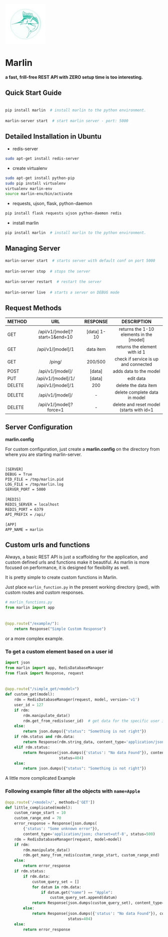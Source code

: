 ![Marlin](https://github.com/atmb4u/marlin/blob/master/marlin/static/marlin.jpg?raw=true)

Marlin
======

#### a fast, frill-free REST API with ZERO setup time is too interesting.

Quick Start Guide
-----------------

```bash

pip install marlin  # install marlin to the python environment.

marlin-server start  # start marlin server - port: 5000

```


Detailed Installation in Ubuntu
-------------------------------

* redis-server

```bash
sudo apt-get install redis-server
```
* create virtualenv

```bash
sudo apt-get install python-pip
sudo pip install virtualenv
virtualenv marlin-env
source marlin-env/bin/activate
```

* requests, ujson, flask, python-daemon
```bash
pip install flask requests ujson python-daemon redis
```

* install marlin

```bash
pip install marlin  # install marlin to the python environment.

```


Managing Server
---------------

```bash
marlin-server start  # starts server with default conf on port 5000

marlin-server stop  # stops the server

marlin-server restart  # restart the server

marlin-server live  # starts a server on DEBUG mode
```

Request Methods
---------------


| METHOD        | URL                               | RESPONSE    |              DESCRIPTION                |
| ------------- |:--------------------------------: | :----------:| :--------------------------------------:|
| GET           | /api/v1/[model]?start=1&end=10    |[data] 1-10  | returns the 1-10 elements in the [model]|
| GET           | /api/v1/[model]/1                 |  data item  |  returns the element with id 1          |
| GET           | /ping/                            |  200/500    |   check if service is up and connected  |
| POST          | /api/v1/[model]/                  |    [data]   |        adds data to the model           |
| PUT           | /api/v1/[model]/1/                |    [data]   |             edit data                   |
| DELETE        | /api/v1/[model]/1                 |    200      |         delete the data item            |
| DELETE        | /api/v1/[model]/                  |     -       |         delete complete data in model   |
| DELETE        | /api/v1/[model]?force=1           |     -       | delete and reset model (starts with id=1|


Server Configuration
--------------------

__marlin.config__

For custom configuration, just create a __marlin.config__ on the directory from where you are starting marlin-server.

```

[SERVER]
DEBUG = True
PID_FILE = /tmp/marlin.pid
LOG_FILE = /tmp/marlin.log
SERVER_PORT = 5000

[REDIS]
REDIS_SERVER = localhost
REDIS_PORT = 6379
API_PREFIX = /api/

[APP]
APP_NAME = marlin
```

Custom urls and functions
----------------

Always, a basic REST API is just a scaffolding for the application, and custom defined urls and functions make it beautiful. As marlin is more focused on performance, it is designed for flexibility as well.

It is pretty simple to create custom functions in Marlin.

Just place ```marlin_function.py``` in the present working directory (pwd), with custom routes and custom responses.


```python
# marlin_functions.py
from marlin import app


@app.route("/example/"):
    return Response("Simple Custom Response")
```

or a more complex example.

### To get a custom element based on a user id

```python
import json
from marlin import app, RedisDatabaseManager
from flask import Response, request


@app.route("/simple_get/<model>")
def custom_get(model):
    rdm = RedisDatabaseManager(request, model, version='v1')
    user_id = 127
    if rdm:
        rdm.manipulate_data()
        rdm.get_from_redis(user_id)  # get data for the specific user id
    else:
        return json.dumps({"status": "Something is not right"})
    if rdm.status and rdm.data:
        return Response(rdm.string_data, content_type='application/json; charset=utf-8')
    elif rdm.status:
        return Response(json.dumps({'status': "No data Found"}), content_type='application/json; charset=utf-8',
                        status=404)
    else:
        return json.dumps({"status": "Something is not right"})
```


A little more complicated Example
### Following example filter all the objects with ```name=Apple```

```python
@app.route('/<model>/', methods=['GET'])
def little_complicated(model):
    custom_range_start = 10
    custom_range_end = 70
    error_response = Response(json.dumps(
        {'status': "Some unknown error"}),
        content_type='application/json; charset=utf-8', status=500)
    rdm = RedisDatabaseManager(request, model=model)
    if rdm:
        rdm.manipulate_data()
        rdm.get_many_from_redis(custom_range_start, custom_range_end)
    else:
        return error_response
    if rdm.status:
        if rdm.data:
            custom_query_set = []
            for datum in rdm.data:
                if datum.get("name") == "Apple":
                    custom_query_set.append(datum)
            return Response(json.dumps(custom_query_set), content_type='application/json; charset=utf-8')
        else:
            return Response(json.dumps({'status': "No data Found"}), content_type='application/json; charset=utf-8',
                            status=404)
    else:
        return error_response
```
